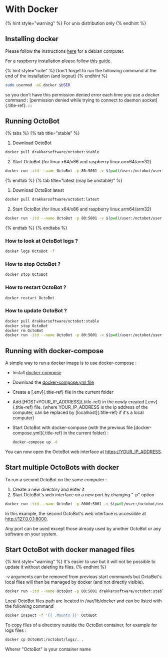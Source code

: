 With Docker
===========

{% hint style="warning" %}
For unix distribution only
{% endhint %}

Installing docker
-----------------

Please follow the instructions
[here](https://docs.docker.com/install/linux/docker-ce/debian/) for a
debian computer.

For a raspberry installation please follow [this
guide](https://phoenixnap.com/kb/docker-on-raspberry-pi).

{% hint style="note" %}
Don't forget to run the following command at the end of the
installation (and logout)
{% endhint %}

``` bash
sudo usermod -aG docker $USER
```

so you don't have this permission denied error each time you use a
docker command : [permission denied while trying to connect to daemon
socket]{.title-ref}.
:::

Running OctoBot
----------------------

{% tabs %}
{% tab title="stable" %}
1.  Download OctoBot
``` bash
docker pull drakkarsoftware/octobot:stable
```
2.  Start OctoBot (for linux x64/x86 and raspberry linux arm64/arm32)
``` bash
docker run -itd --name OctoBot -p 80:5001 -v $(pwd)/user:/octobot/user -v $(pwd)/tentacles:/octobot/tentacles -v $(pwd)/logs:/octobot/logs drakkarsoftware/octobot:stable
```
{% endtab %}
{% tab title="latest (may be unstable)" %}
1.  Download OctoBot latest
``` bash
docker pull drakkarsoftware/octobot:latest
```
2.  Start OctoBot (for linux x64/x86 and raspberry linux arm64/arm32)
``` bash
docker run -itd --name OctoBot -p 80:5001 -v $(pwd)/user:/octobot/user -v $(pwd)/tentacles:/octobot/tentacles -v $(pwd)/logs:/octobot/logs drakkarsoftware/octobot:latest
```
{% endtab %}
{% endtabs %}

### How to look at OctoBot logs ?

``` bash
docker logs OctoBot -f
```

### How to stop OctoBot ?

``` bash
docker stop OctoBot
```

### How to restart OctoBot ?

``` bash
docker restart OctoBot
```

### How to update OctoBot ?

``` bash
docker pull drakkarsoftware/octobot:stable
docker stop OctoBot
docker rm OctoBot
docker run -itd --name OctoBot -p 80:5001 -v $(pwd)/user:/octobot/user -v $(pwd)/tentacles:/octobot/tentacles -v $(pwd)/logs:/octobot/logs drakkarsoftware/octobot:stable
```

Running with docker-compose
---------------------------

A simple way to run a docker image is to use docker-compose :

-   Install [docker-compose](https://docs.docker.com/compose/install/)
-   Download the [docker-compose.yml
    file](https://github.com/Drakkar-Software/OctoBot/blob/master/docker-compose.yml)
-   Create a [.env]{.title-ref} file in the current folder
-   Add [HOST=YOUR_IP_ADDRESS]{.title-ref} in the newly created
    [.env]{.title-ref} file. (where YOUR_IP_ADDRESS is the ip address
    of the computer, can be replaced by [localhost]{.title-ref} if it's
    a local computer)
-   Start OctoBot with docker-compose (with the previous file
    [docker-compose.yml]{.title-ref} in the current folder) :

    ``` bash
    docker-compose up -d
    ```

You can now open the OctoBot web interface at <https://YOUR_IP_ADDRESS>.

Start multiple OctoBots with docker
-----------------------------------

To run a second OctoBot on the same computer :

1.  Create a new directory and enter it
2.  Start OctoBot's web interface on a new port by changing "-p"
    option

``` bash
docker run -itd --name OctoBot -p 8000:5001 -v $(pwd)/user:/octobot/user -v $(pwd)/tentacles:/octobot/tentacles -v $(pwd)/logs:/octobot/logs drakkarsoftware/octobot:stable
```

In this example, the second OctoBot's web interface is accessible at
<http://127.0.0.1:8000>.

Any port can be used except those already used by another OctoBot or any
software on your system.

Start OctoBot with docker managed files
---------------------------------------

{% hint style="warning" %}
It's easier to use but it will not be possible to update it without
deleting its files.
{% endhint %}

-v arguments can be removed from previous start commands but OctoBot's
local files will then be managed by docker (and not directly visible).

``` bash
docker run -itd --name OctoBot -p 80:5001 drakkarsoftware/octobot:stable
```

Local OctoBot files path are located in /var/lib/docker and can be
listed with the following command

``` bash
docker inspect -f '{{ .Mounts }}' OctoBot
```

To copy files of a directory outside the OctoBot container, for example
for logs files :

``` bash
docker cp OctoBot:/octobot/logs/. .
```

Wherer "OctoBot" is your container name
